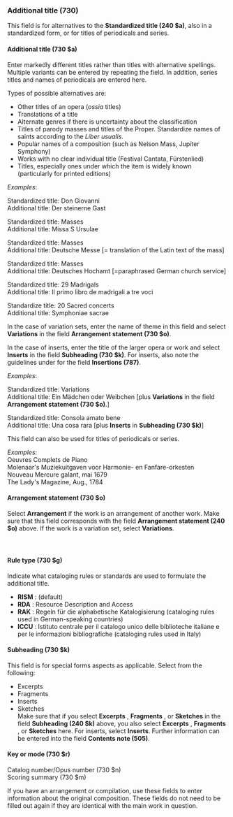 ### Additional title (730)  

This field is for alternatives to the **Standardized title (240 $a)**, also in a standardized form, or for titles of periodicals and series.

#### Additional title (730 $a)

Enter markedly different titles rather than titles with alternative spellings. Multiple variants can be entered by repeating the field. In addition, series titles and names of periodicals are entered here.

Types of possible alternatives are:

- Other titles of an opera (_ossia_ titles)
- Translations of a title
- Alternate genres if there is uncertainty about the classification
- Titles of parody masses and titles of the Proper. Standardize names of saints according to the _Liber usualis._
- Popular names of a composition (such as Nelson Mass, Jupiter Symphony)
- Works with no clear individual title (Festival Cantata, Fürstenlied)
- Titles, especially ones under which the item is widely known (particularly for printed editions)

_Examples_:

Standardized title: Don Giovanni  
Additional title: Der steinerne Gast  
  
Standardized title: Masses  
Additional title: Missa S Ursulae  
  
Standardized title: Masses  
Additional title: Deutsche Messe [= translation of the Latin text of the mass]  
  
Standardized title: Masses  
Additional title: Deutsches Hochamt [=paraphrased German church service]

Standardized title: 29 Madrigals  
Additional title: Il primo libro de madrigali a tre voci

Standardize title: 20 Sacred concerts  
Additional title: Symphoniae sacrae

In the case of variation sets, enter the name of theme in this field and select **Variations** in the field **Arrangement statement (730 $o)**.

In the case of inserts, enter the title of the larger opera or work and select **Inserts** in the field **Subheading (730 $k)**. For inserts, also note the guidelines under for the field **Insertions (787)**.

_Examples_:

Standardized title: Variations  
Additional title: Ein Mädchen oder Weibchen [plus **Variations** in the field **Arrangement statement (730 $o)**.]

Standardized title: Consola amato bene  
Additional title: Una cosa rara [plus **Inserts** in **Subheading (730 $k)**]

This field can also be used for titles of periodicals or series.  
  
_Examples_:  
Oeuvres Complets de Piano  
Molenaar's Muziekuitgaven voor Harmonie- en Fanfare-orkesten  
Nouveau Mercure galant, mai 1679  
The Lady's Magazine, Aug., 1784

#### Arrangement statement (730 $o) 

Select **Arrangement** if the work is an arrangement of another work. Make sure that this field corresponds with the field **Arrangement statement (240 $o)** above. If the work is a variation set, select **Variations**.

#### &nbsp;

#### Rule type (730 $g)  

Indicate what cataloging rules or standards are used to formulate the additional title.

- **RISM** : (default)
- **RDA** : Resource Description and Access
- **RAK** : Regeln für die alphabetische Katalogisierung (cataloging rules used in German-speaking countries)
- **ICCU** : Istituto centrale per il catalogo unico delle biblioteche italiane e per le informazioni bibliografiche (cataloging rules used in Italy)  
  

#### Subheading (730 $k) 

This field is for special forms aspects as applicable. Select from the following:

- Excerpts
- Fragments
- Inserts
- Sketches  
Make sure that if you select **Excerpts** , **Fragments** , or **Sketches** in the field **Subheading (240 $k)** above, you also select **Excerpts** , **Fragments** , or **Sketches** here. For inserts, select **Inserts**. Further information can be entered into the field **Contents note (505)**. 

  

#### Key or mode (730 $r)&nbsp;  
Catalog number/Opus number (730 $n)   
Scoring summary (730 $m) 

If you have an arrangement or compilation, use these fields to enter information about the original composition. These fields do not need to be filled out again if they are identical with the main work in question.